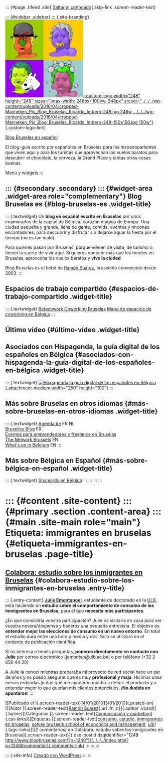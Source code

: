 ::: {#page .hfeed .site}
[Saltar al contenido](index.html#content){.skip-link
.screen-reader-text}

::: {#sidebar .sidebar}
::: {.site-branding}
[![](../../../wp-content/uploads/2016/04/cropped-Manneken_Pis_Blog_Bruselas_Ricardo_Imbern-248.jpg){.custom-logo
width="248" height="248" sizes="(max-width: 248px) 100vw, 248px"
srcset="../../../wp-content/uploads/2016/04/cropped-Manneken_Pis_Blog_Bruselas_Ricardo_Imbern-248.jpg 248w, ../../../wp-content/uploads/2016/04/cropped-Manneken_Pis_Blog_Bruselas_Ricardo_Imbern-248-150x150.jpg 150w"}](../../../index.html){.custom-logo-link}

[Blog Bruselas en español](../../../index.html)

El blog-guía escrito por españoles en Bruselas para los hispanoparlantes
que viven aquí y para los turistas que aprovechan los vuelos baratos
para descubrir el chocolate, la cerveza, la Grand Place y tantas otras
cosas buenas.

Menú y widgets
:::

::: {#secondary .secondary}
::: {#widget-area .widget-area role="complementary"}
Blog Bruselas es {#blog-bruselas-es .widget-title}
----------------

::: {.textwidget}
Un **blog en español escrito en Bruselas** por unos enamorados de la
capital de Bélgica, corazón mágico de Europa. Una ciudad pequeña y
grande, llena de gente, comida, eventos y rincones encantadores; para
descubrir y disfrutar sin dejarse aguar la fiesta por el tiempo (no es
tan malo).

Para quienes pasan por Bruselas, porque vienen de visita, de turismo o
tienen la suerte de vivir aquí. Sí quieres conocer más que los hoteles
en Bruselas, aprovecha los vuelos baratos y **vive la ciudad**.

Blog Bruselas es el bebé de [Ramón Suárez](http://www.ramonsuarez.com),
bruseleño convencido desde 2003.
:::

Espacios de trabajo compartido {#espacios-de-trabajo-compartido .widget-title}
------------------------------

::: {.textwidget}
[Betacowork Coworking Bruselas](http://www.betacowork.com) [Mapa de
espacios de coworking en Bélgica](http://coworkingbelgium.com)
:::

Último vídeo {#último-vídeo .widget-title}
------------

Asociados con Hispagenda, la guía digital de los españoles en Bélgica {#asociados-con-hispagenda-la-guía-digital-de-los-españoles-en-bélgica .widget-title}
---------------------------------------------------------------------

::: {.textwidget}
[![Hispagenda,la guía digital de los españoles en
Bélgica](../../../wp-content/uploads/2010/04/Hispagenda-250px.gif "Hispagenda, la guía digital de los españoles en Bélgica"){.attachment-medium
width="250" height="100"}](http://www.hispagenda.com)
:::

Más sobre Bruselas en otros idiomas {#más-sobre-bruselas-en-otros-idiomas .widget-title}
-----------------------------------

::: {.textwidget}
[Agenda.be](http://www.agenda.be) FR NL\
[Bruxelles Blog](http://www.bxlblog.be/) FR\
[Eventos para emprendedores y freelance en
Bruselas](http://www.betacowork.com/events/)\
[The Network
Brussels](http://groups.yahoo.com/group/TheNetworkBrussels/) EN\
[What\'s up in Belgium](http://www.whatsupin.be/) EN
:::

Más sobre Bélgica en Español {#más-sobre-bélgica-en-español .widget-title}
----------------------------

::: {.textwidget}
[Spaniards en Bélgica](http://www.spaniards.es/paises/belgica)
:::
:::
:::
:::

::: {#content .site-content}
::: {#primary .section .content-area}
::: {#main .site-main role="main"}
Etiqueta: immigrantes en bruselas {#etiqueta-immigrantes-en-bruselas .page-title}
=================================

[Colabora: estudio sobre los inmigrantes en Bruselas](../../../index.html?p=1248) {#colabora-estudio-sobre-los-inmigrantes-en-bruselas .entry-title}
---------------------------------------------------------------------------------

::: {.entry-content}
**[Julie
Emontspool](http://be.linkedin.com/pub/julie-emontspool/8/b98/24a "CV Julie Emontspool")**,
estudiante de doctorado en la
[ULB](http://www.ulb.ac.be/rech/inventaire/unites/ULB633.html "Departamento de Marketing de la ULB, Universidad Libre de Bruselas"),
está haciendo un **estudio sobre el comportamiento de consumo de los
immigrantes en Bruselas**, para el que **necesita más participantes**.

¿En que consistiría vuestra participación? Julie os visitaría en casa
para ver vuestra nevera/despensa y haceros una pequeña entrevista. El
objetivo es **entender mejor las elecciones de consumo en un nuevo
entorno**. En total el estudio dura entre una hora y media y dos. Solo
se utilizará en el contexto de publicación científica.

Sí os interesa o tenéis preguntas, **poneros directamente en contacto
con Julie** por correo electrónico (jemontsp\@ulb.ac.be) o por teléfono
(+32 2 650 44 20)

A Julie la conocí mientras preparaba mi proyecto de red social hace un
par de años y os puedo asegurar que es muy **profesional y maja**.
Hicimos unas mesas redondas juntos que me ayudaron mucho a definir el
producto y a entender mejor lo que querían mís clientes potenciales.
¡**No dudéis en apuntaros**!
:::

[[Publicado el
]{.screen-reader-text}[14/01/201013/01/2010](../../../index.html?p=1248)]{.posted-on}[[[Autor
]{.screen-reader-text}[Ramón
Suárez](../../2010/04/30/index.html?author=2){.url .fn .n}]{.author
.vcard}]{.byline}[[Categorías ]{.screen-reader-text}[Comunicación y
marketing](../../category/comunicacion-y-marketing/index.html)]{.cat-links}[[Etiquetas
]{.screen-reader-text}[consumo](../consumo/index.html),
[estudio](../estudio/index.html), [immigrantes en bruselas](index.html),
[solvay brussels school of economics and
management](../solvay-brussels-school-of-economics-and-management/index.html),
[ulb](../ulb/index.html)]{.tags-links}[[[2 comentarios[ en Colabora:
estudio sobre los inmigrantes en
Bruselas]{.screen-reader-text}]{.dsq-postid
dsqidentifier="1248 http://www.blogbruselas.com/?p=1248"}](../../../index.html?p=1248#comments)]{.comments-link}
:::
:::
:::

::: {.site-info}
[Creado con WordPress](https://es.wordpress.org/)
:::
:::
